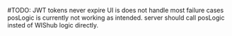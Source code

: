 #TODO:
JWT tokens never expire
UI is does not handle most failure cases 
posLogic is currently not working as intended. server should call posLogic insted of WIShub logic directly.